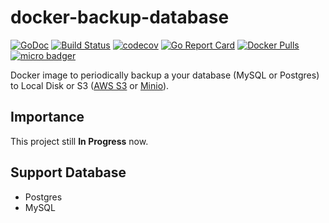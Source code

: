 # docker-backup-database

[![GoDoc](https://godoc.org/github.com/appleboy/docker-backup-database?status.svg)](https://godoc.org/github.com/appleboy/docker-backup-database)
[![Build Status](https://cloud.drone.io/api/badges/appleboy/docker-backup-database/status.svg)](https://cloud.drone.io/appleboy/docker-backup-database)
[![codecov](https://codecov.io/gh/appleboy/docker-backup-database/branch/master/graph/badge.svg)](https://codecov.io/gh/appleboy/docker-backup-database)
[![Go Report Card](https://goreportcard.com/badge/github.com/appleboy/docker-backup-database)](https://goreportcard.com/report/github.com/appleboy/docker-backup-database)
[![Docker Pulls](https://img.shields.io/docker/pulls/appleboy/docker-backup-database.svg)](https://hub.docker.com/r/appleboy/docker-backup-database/)
[![micro badger](https://images.microbadger.com/badges/image/appleboy/docker-backup-database.svg)](https://microbadger.com/images/appleboy/docker-backup-database "Get your own image badge on microbadger.com")

Docker image to periodically backup a your database (MySQL or Postgres) to Local Disk or S3 ([AWS S3](https://aws.amazon.com/free/storage/s3) or [Minio](https://min.io/)).

## Importance

This project still **In Progress** now.

## Support Database

* Postgres
* MySQL
